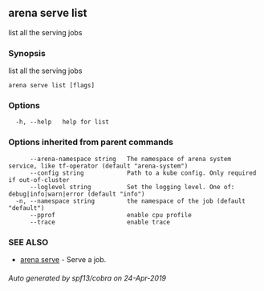 ## arena serve list

list all the serving jobs

### Synopsis

list all the serving jobs

```
arena serve list [flags]
```

### Options

```
  -h, --help   help for list
```

### Options inherited from parent commands

```
      --arena-namespace string   The namespace of arena system service, like tf-operator (default "arena-system")
      --config string            Path to a kube config. Only required if out-of-cluster
      --loglevel string          Set the logging level. One of: debug|info|warn|error (default "info")
  -n, --namespace string         the namespace of the job (default "default")
      --pprof                    enable cpu profile
      --trace                    enable trace
```

### SEE ALSO

* [arena serve](arena_serve.md)	 - Serve a job.

###### Auto generated by spf13/cobra on 24-Apr-2019
